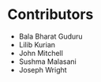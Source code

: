 # Contributors

* Bala Bharat Guduru
* Lilib Kurian
* John Mitchell
* Sushma Malasani
* Joseph Wright
